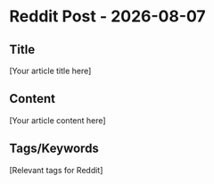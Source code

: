 # Reddit Post - 2026-08-07

## Title
[Your article title here]

## Content
[Your article content here]

## Tags/Keywords
[Relevant tags for Reddit]
